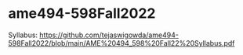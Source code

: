 # ame494-598Fall2022

Syllabus: https://github.com/tejaswigowda/ame494-598Fall2022/blob/main/AME%20494_598%20Fall22%20Syllabus.pdf

